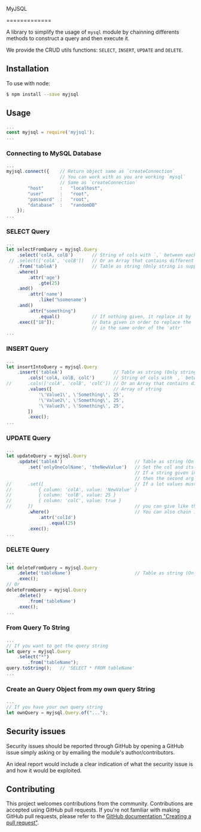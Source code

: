 
MyJSQL

=============

A library to simplify the usage of `mysql` module by chainning differents methods to construct a query and then execute it.

We provide the CRUD utils functions: `SELECT`, `INSERT`, `UPDATE` and `DELETE`.



Installation
------------

To use with node:

```bash
$ npm install --save myjsql
```



Usage
-----------------

```javascript
...
const myjsql = require('myjsql');
...
```


### Connecting to MySQL Database


```javascript
...
myjsql.connect({    // Return object same as `createConnection`
                    // You can work with as you are working `mysql`
                    // Same as `createConnection`
        "host"      :   "localhost", 
        "user"      :   "root", 
        "password"  :   "root", 
        "database"  :   "randomDB"
    });
...
```


### SELECT Query


```javascript
...
let selectFromQuery = myjsql.Query
    .select('colA, colB')       // String of cols with `,` between each col
 // .select(['colA', 'colB'])   // Or an Array that contains different cols
    .from('tableA')             // Table as string (Only string is supported)
    .where()
        .attr('age')
            .gte(25)
    .and()
        .attr('name')
            .like('%somename')
    .and()
        .attr("something")
            .equal()            // If nothing given, it replace it by '?'
    .exec(["18"]);              // Data given in order to replace the '?' value
                                // in the same order of the 'attr'
...
```


### INSERT Query


```javascript
...
let insertIntoQuery = myjsql.Query
    .insert('tableA')                   // Table as string (Only string is supported)
        .cols('colA, colB, colC')       // String of cols with `,` between each col
//      .cols(['colA', 'colB', 'colC']) // Or an Array that contains different cols
        .values([                       // Array of string
            '\'Value1\', \'Something\', 25', 
            '\'Value2\', \'Something\', 25', 
            '\'Value3\', \'Something\', 25', 
        ])
        .exec();
...
```


### UPDATE Query


```javascript
...
let updateQuery = myjsql.Query
    .update('tableA')                           // Table as string (Only string is supported)
        .set('onlyOneColName', 'theNewValue')   // Set the col and its value
                                                // If a string given in 1st arg, 
                                                // then the second arg its value is '?'
//      .set([                                  // If a lot values must be changed,
//          { column: 'colA', value: 'NewValue' }
//          { column: 'colB', value: 25 }
//          { column: 'colC', value: true }
//      ])                                      // you can give like this
        .where()                                // You can also chain it with where
            .attr('colId')
                .equal(25)
        .exec();
...
```


### DELETE Query


```javascript
...
let deleteFromQuery = myjsql.Query
    .delete('tableName')                        // Table as string (Only string is supported)
    .exec();
// Or
deleteFromQuery = myjsql.Query
    .delete()
        .from('tableName')
    .exec();
...
```


### From Query To String


```javascript
...
// If you want to get the query string
let query = myjsql.Query
    .select("*")
        .from("tableName");
query.toString();   // 'SELECT * FROM tableName'
...
```


### Create an Query Object from my own query String


```javascript
...
// If you have your own query string
let ownQuery = myjsql.Query.of("...");
```



Security issues
-----------------------------------



Security issues should be reported through GitHub by opening a GitHub issue 
simply asking or by emailing the module's author/contributors.

An ideal report would include a clear indication of what the security issue is
and how it would be exploited.



Contributing
-----------------------------------



This project welcomes contributions from the community. Contributions are
accepted using GitHub pull requests. If you're not familiar with making
GitHub pull requests, please refer to the
[GitHub documentation "Creating a pull request"](https://help.github.com/articles/creating-a-pull-request/).
